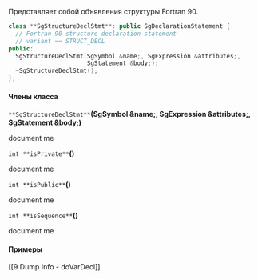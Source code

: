 Представляет собой объявления структуры Fortran 90.

```cpp
class **SgStructureDeclStmt**: public SgDeclarationStatement {
  // Fortran 90 structure declaration statement
  // variant == STRUCT_DECL
public:
  SgStructureDeclStmt(SgSymbol &name;, SgExpression &attributes;, 
                      SgStatement &body;);
  ~SgStructureDeclStmt();
};
```
#### Члены класса
`**SgStructureDeclStmt**`**(SgSymbol &name;, SgExpression &attributes;, SgStatement &body;)**

document me

`int **isPrivate**`**()**

document me

`int **isPublic**`**()**

document me

`int **isSequence**`**()**

document me

#### Примеры
[[9 Dump Info - doVarDecl]]